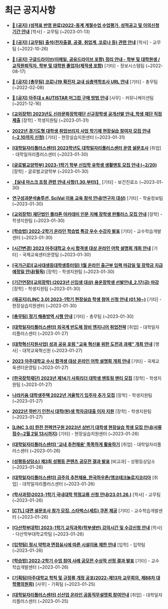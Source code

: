 # 최근 공지사항

* **[📌 [공지] (성적표 반영 완료)2022-동계 계절수업 수업평가, 성적공고 및 이의신청기간 안내](http://ajou.ac.kr/kr/ajou/notice.do?mode=view&amp;articleNo=209651&amp;article.offset=0&amp;articleLimit=30)**
 [학사] - 교무팀 (~2023-01-13)

* **[📌 [공지] [교무팀] 출석(전자출결, 공결, 취업계, 코로나 등) 관련 안내](http://ajou.ac.kr/kr/ajou/notice.do?mode=view&amp;articleNo=205552&amp;article.offset=0&amp;articleLimit=30)**
 [학사] - 교무팀 (~2022-10-26)

* **[📌 [공지] 구글드라이브(이메일, 공유드라이브 포함) 정리 안내 - 학부 및 대학원생 / 교직원퇴직자, 학부 및 대학원 졸업자(제적생 포함)](http://ajou.ac.kr/kr/ajou/notice.do?mode=view&amp;articleNo=202858&amp;article.offset=0&amp;articleLimit=30)**
 [기타] - 정보시스템팀 (~2022-08-17)

* **[📌 [공지] [총무팀] 코로나19 확진자 교내 심층역학조사 URL 안내](http://ajou.ac.kr/kr/ajou/notice.do?mode=view&amp;articleNo=180493&amp;article.offset=0&amp;articleLimit=30)**
 [기타] - 총무팀 (~2022-02-08)

* **[📌 [공지] 아주대 x AUTISTAR 머그컵 구매 방법 안내](http://ajou.ac.kr/kr/ajou/notice.do?mode=view&amp;articleNo=147976&amp;article.offset=0&amp;articleLimit=30)**
 [사무] - 커뮤니케이션팀 (~2021-12-16)

* **[[교외장학] 2023년도 신라문화장학재단 신규장학생 공개선발 안내_학생 재단 직접 제출](http://ajou.ac.kr/kr/ajou/notice.do?mode=view&amp;articleNo=210138&amp;article.offset=0&amp;articleLimit=30)**
 [장학] - 학생지원팀 (~2023-01-31)

* **[2022년 경기도형 대학생 취업브리지 사업 학기제 현장실습 참여자 모집 안내(~2.10까지 신청)](http://ajou.ac.kr/kr/ajou/notice.do?mode=view&amp;articleNo=210128&amp;article.offset=0&amp;articleLimit=30)**
 [기타] - 현장실습지원센터 (~2023-01-31)

* **[[대학일자리플러스센터] 2023학년도 대학일자리플러스센터 운영 설문조사](http://ajou.ac.kr/kr/ajou/notice.do?mode=view&amp;articleNo=210114&amp;article.offset=0&amp;articleLimit=30)**
 [취업] - 대학일자리플러스센터 (~2023-01-30)

* **[[글로벌교양학부] 2023-1학기 학부 신입학 유학생 생활멘토 모집 안내 (~2/20)](http://ajou.ac.kr/kr/ajou/notice.do?mode=view&amp;articleNo=210113&amp;article.offset=0&amp;articleLimit=30)**
 [장학] - 글로벌교양학부 (~2023-01-30)

* **[【실내 마스크 조정 관련 안내 사항(1.30.부터)】](http://ajou.ac.kr/kr/ajou/notice.do?mode=view&amp;articleNo=210107&amp;article.offset=0&amp;articleLimit=30)**
 [기타] - 보건진료소 (~2023-01-30)

* **[연구성과분석솔루션, SciVal 이용 교육 참석 안내(연구자 대상)](http://ajou.ac.kr/kr/ajou/notice.do?mode=view&amp;articleNo=210103&amp;article.offset=0&amp;articleLimit=30)**
 [기타] - 학술정보팀 (~2023-01-30)

* **[[교외장학] 재단법인 플라톤 아카데미 인문 지혜 장학생 판플러스 모집 안내](http://ajou.ac.kr/kr/ajou/notice.do?mode=view&amp;articleNo=210102&amp;article.offset=0&amp;articleLimit=30)**
 [장학] - 학생지원팀 (~2023-01-30)

* **[[학습법] 2022-2학기 온라인 학습법 특강 우수 수강자 발표](http://ajou.ac.kr/kr/ajou/notice.do?mode=view&amp;articleNo=210101&amp;article.offset=0&amp;articleLimit=30)**
 [기타] - 교수학습개발센터 (~2023-01-30)

* **[[시간변경] 2023 아주대학교 수시 합격생 대상 온라인 어학 설명회 개최 안내](http://ajou.ac.kr/kr/ajou/notice.do?mode=view&amp;articleNo=210082&amp;article.offset=0&amp;articleLimit=30)**
 [기타] - 국제교육센터운영팀 (~2023-01-30)

* **[[국가근로][교사대생등대학생튜터링] 1월 온라인 출근부 입력 마감일 및 장학금 지급 예정일 안내(필독)](http://ajou.ac.kr/kr/ajou/notice.do?mode=view&amp;articleNo=210073&amp;article.offset=0&amp;articleLimit=30)**
 [장학] - 학생지원팀 (~2023-01-30)

* **[[기간연장][교외장학] (2023년 신입생 대상) 용운장학생 선발안내_2.17(금) 마감](http://ajou.ac.kr/kr/ajou/notice.do?mode=view&amp;articleNo=210067&amp;article.offset=0&amp;articleLimit=30)**
 [장학] - 학생지원팀 (~2023-01-30)

* **[(재공지)[LINC 3.0] 2023-1학기 현장실습 학생 참여 신청 안내 (01.16~)](http://ajou.ac.kr/kr/ajou/notice.do?mode=view&amp;articleNo=210066&amp;article.offset=0&amp;articleLimit=30)**
 [기타] - 현장실습지원센터 (~2023-01-30)

* **[[총무팀] 정기 해충방역 시행 안내](http://ajou.ac.kr/kr/ajou/notice.do?mode=view&amp;articleNo=210064&amp;article.offset=0&amp;articleLimit=30)**
 [기타] - 총무팀 (~2023-01-30)

* **[[대학일자리플러스센터] 외국계 반도체 장비 엔지니어 취업전략](http://ajou.ac.kr/kr/ajou/notice.do?mode=view&amp;articleNo=210044&amp;article.offset=0&amp;articleLimit=30)**
 [취업] - 대학일자리플러스센터 (~2023-01-27)

* **[[대학혁신지원사업] 성과 공유 포럼 &quot;교육 혁신을 위한 도전과 과제&quot; 개최 안내](http://ajou.ac.kr/kr/ajou/notice.do?mode=view&amp;articleNo=210037&amp;article.offset=0&amp;articleLimit=30)**
 [행사] - 대학교육혁신원 (~2023-01-27)

* **[2023 아주대학교 수시 합격생 대상 온라인 어학 설명회 개최 안내](http://ajou.ac.kr/kr/ajou/notice.do?mode=view&amp;articleNo=210035&amp;article.offset=0&amp;articleLimit=30)**
 [기타] - 국제교육센터운영팀 (~2023-01-27)

* **[[한국장학재단] 2023년 제14기 사회리더 대학생 멘토링 멘티 모집](http://ajou.ac.kr/kr/ajou/notice.do?mode=view&amp;articleNo=210034&amp;article.offset=0&amp;articleLimit=30)**
 [장학] - 학생지원팀 (~2023-01-27)

* **[나라키움 대학생주택 2022년 겨울학기 입주자 추가 모집](http://ajou.ac.kr/kr/ajou/notice.do?mode=view&amp;articleNo=210033&amp;article.offset=0&amp;articleLimit=30)**
 [장학] - 학생지원팀 (~2023-01-27)

* **[2022년 하반기 인천시 대학(원)생 학자금대출 이자 지원](http://ajou.ac.kr/kr/ajou/notice.do?mode=view&amp;articleNo=210018&amp;article.offset=0&amp;articleLimit=30)**
 [장학] - 학생지원팀 (~2023-01-27)

* **[[LINC 3.0] 한전 전력연구원 2023년 상반기 대학생 현장실습 학생 모집 안내(서류접수~2월 2일 13시까지)](http://ajou.ac.kr/kr/ajou/notice.do?mode=view&amp;articleNo=210004&amp;article.offset=0&amp;articleLimit=30)**
 [기타] - 현장실습지원센터 (~2023-01-26)

* **[[대학일자리플러스센터] &#x27;교내 추천채용&#x27; 똑똑하게 활용하기](http://ajou.ac.kr/kr/ajou/notice.do?mode=view&amp;articleNo=210000&amp;article.offset=0&amp;articleLimit=30)**
 [취업] - 대학일자리플러스센터 (~2023-01-26)

* **[[성평등상담소] 제3회 성평등 콘텐츠 공모전 결과 발표](http://ajou.ac.kr/kr/ajou/notice.do?mode=view&amp;articleNo=209996&amp;article.offset=0&amp;articleLimit=30)**
 [비교과] - 성평등상담소 (~2023-01-26)

* **[[대학일자리플러스센터] 금주의 추천채용_한국하우톤/앰코테크놀로지코리아](http://ajou.ac.kr/kr/ajou/notice.do?mode=view&amp;articleNo=209994&amp;article.offset=0&amp;articleLimit=30)**
 [취업] - 대학일자리플러스센터 (~2023-01-26)

* **[(학사과정)2023-1학기 국내대학 학점교류 신청 안내(23.01.26.)](http://ajou.ac.kr/kr/ajou/notice.do?mode=view&amp;articleNo=209990&amp;article.offset=0&amp;articleLimit=30)**
 [학사] - 교무팀 (~2023-01-26)

* **[[CTL] 대면 설문조사 참가 모집. 스타벅스(세트) 쿠폰 제공](http://ajou.ac.kr/kr/ajou/notice.do?mode=view&amp;articleNo=209975&amp;article.offset=0&amp;articleLimit=30)**
 [기타] - 교수학습개발센터 (~2023-01-26)

* **[[다산학부대학] 2023-1학기 교직과목(학부생반) 강의시간 및 수강신청 안내](http://ajou.ac.kr/kr/ajou/notice.do?mode=view&amp;articleNo=209967&amp;article.offset=0&amp;articleLimit=30)**
 [학사] - 다산학부대학교학팀 (~2023-01-26)

* **[[입학팀] 정시 약학과 면접실시에 따른 시설이용 제한 안내](http://ajou.ac.kr/kr/ajou/notice.do?mode=view&amp;articleNo=209964&amp;article.offset=0&amp;articleLimit=30)**
 [입학] - 입학팀 (~2023-01-26)

* **[[학습법] 2022-2학기 수업 참여 사례 공모전 수상작 선정 결과 발표](http://ajou.ac.kr/kr/ajou/notice.do?mode=view&amp;articleNo=209958&amp;article.offset=0&amp;articleLimit=30)**
 [기타] - 교수학습개발센터 (~2023-01-26)

* **[[기획팀]아주대학교 학칙 및 규정류 개정 공포(2022-제13차 교무회의, 제88차 대학평의원회)](http://ajou.ac.kr/kr/ajou/notice.do?mode=view&amp;articleNo=209945&amp;article.offset=0&amp;articleLimit=30)**
 [사무] - 기획팀 (~2023-01-25)

* **[[대학일자리플러스센터] 신산업 온라인 공동직무설명회 참여안내](http://ajou.ac.kr/kr/ajou/notice.do?mode=view&amp;articleNo=209939&amp;article.offset=0&amp;articleLimit=30)**
 [취업] - 대학일자리플러스센터 (~2023-01-25)
